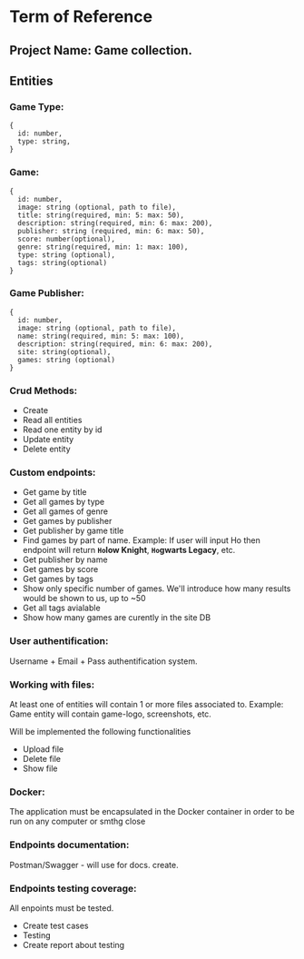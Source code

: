 # Term of Reference

## Project Name: Game collection.

## Entities

### Game Type:
    {
      id: number,
      type: string,
    }

### Game:
    {
      id: number,
      image: string (optional, path to file),
      title: string(required, min: 5: max: 50),
      description: string(required, min: 6: max: 200),
      publisher: string (required, min: 6: max: 50),
      score: number(optional),
      genre: string(required, min: 1: max: 100),
      type: string (optional),
      tags: string(optional)
    }
    
### Game Publisher:
    {
      id: number,
      image: string (optional, path to file),
      name: string(required, min: 5: max: 100),
      description: string(required, min: 6: max: 200),
      site: string(optional),
      games: string (optional)
    }
    
### Crud Methods:

- Create 
- Read all entities
- Read one entity by id
- Update entity
- Delete entity
      
### Custom endpoints:

- Get game by title
- Get all games by type
- Get all games of genre
- Get games by publisher
- Get publisher by game title
- Find games by part of name. Example: If user will input Ho then endpoint will return **`Ho`low Knight**, **`Ho`gwarts Legacy**, etc.
- Get publisher by name
- Get games by score
- Get games by tags
- Show only specific number of games. We'll introduce how many results would be shown to us, up to ~50
- Get all tags avialable
- Show how many games are curently in the site DB

### User authentification:

Username + Email + Pass authentification system.

### Working with files:

At least one of entities will contain 1 or more files associated to. Example: Game entity will contain game-logo, screenshots, etc.

Will be implemented the following functionalities

- Upload file
- Delete file
- Show file

### Docker:

The application must be encapsulated in the Docker container in order to be run on any computer or smthg close

### Endpoints documentation:

Postman/Swagger - will use for docs. create.

### Endpoints testing coverage:

All enpoints must be tested.

- Create test cases
- Testing
- Create report about testing
